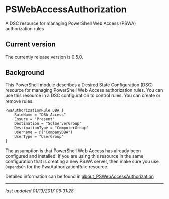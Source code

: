 # PSWebAccessAuthorization #

A DSC resource for managing PowerShell Web Access (PSWA) authorization rules

## Current version
The currently release version is 0.5.0.

## Background
This PowerShell module describes a Desired State Configuration (DSC) resource for managing PowerShell Web Access authorization rules. You can use this resource in a DSC configuration to control rules. You can create or remove rules.

```
PwaAuthorizationRule DBA {
    RuleName = "DBA Access"
    Ensure = "Present"
    Destination = "SqlServerGroup"
    DestinationType = "ComputerGroup"
    Username = @("CompanyDBA")
    UserType = "UserGroup"
}
```

The assumption is that PowerShell Web Access has already been configured and installed. If you are using this resource in the same configuration that is creating a new PSWA server, then make sure you use `DependsOn` for the PwaAuthorizationRule resource.

Detailed information can be found in [about_PSWebAccessAuthorization](.\Docs\about_pswebaccessauthorization.md) 

****************************************************************

_last updated 01/13/2017 09:31:28_
